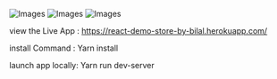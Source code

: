 ![Images](https://i.ibb.co/yPVLdgX/Capture.png)
![Images](https://i.ibb.co/jGxHKZw/Capture.png)
![Images](https://i.ibb.co/bXn8WcM/Capture.png)








view the Live App : https://react-demo-store-by-bilal.herokuapp.com/


install Command : Yarn install



launch app locally: Yarn run dev-server
